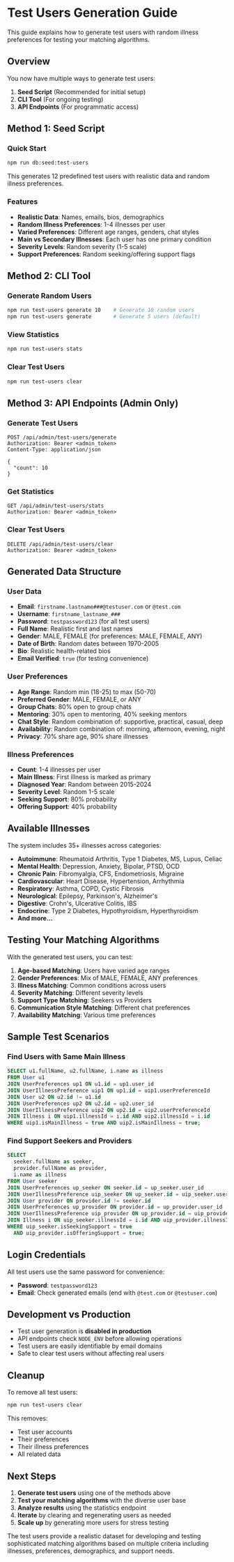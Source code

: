 # Test Users Generation Guide

This guide explains how to generate test users with random illness preferences for testing your matching algorithms.

## Overview

You now have multiple ways to generate test users:

1. **Seed Script** (Recommended for initial setup)
2. **CLI Tool** (For ongoing testing)
3. **API Endpoints** (For programmatic access)

## Method 1: Seed Script

### Quick Start
```bash
npm run db:seed:test-users
```

This generates 12 predefined test users with realistic data and random illness preferences.

### Features
- **Realistic Data**: Names, emails, bios, demographics
- **Random Illness Preferences**: 1-4 illnesses per user
- **Varied Preferences**: Different age ranges, genders, chat styles
- **Main vs Secondary Illnesses**: Each user has one primary condition
- **Severity Levels**: Random severity (1-5 scale)
- **Support Preferences**: Random seeking/offering support flags

## Method 2: CLI Tool

### Generate Random Users
```bash
npm run test-users generate 10    # Generate 10 random users
npm run test-users generate       # Generate 5 users (default)
```

### View Statistics
```bash
npm run test-users stats
```

### Clear Test Users
```bash
npm run test-users clear
```

## Method 3: API Endpoints (Admin Only)

### Generate Test Users
```http
POST /api/admin/test-users/generate
Authorization: Bearer <admin_token>
Content-Type: application/json

{
  "count": 10
}
```

### Get Statistics
```http
GET /api/admin/test-users/stats
Authorization: Bearer <admin_token>
```

### Clear Test Users
```http
DELETE /api/admin/test-users/clear
Authorization: Bearer <admin_token>
```

## Generated Data Structure

### User Data
- **Email**: `firstname.lastname###@testuser.com` or `@test.com`
- **Username**: `firstname_lastname_###`
- **Password**: `testpassword123` (for all test users)
- **Full Name**: Realistic first and last names
- **Gender**: MALE, FEMALE (for preferences: MALE, FEMALE, ANY)
- **Date of Birth**: Random dates between 1970-2005
- **Bio**: Realistic health-related bios
- **Email Verified**: `true` (for testing convenience)

### User Preferences
- **Age Range**: Random min (18-25) to max (50-70)
- **Preferred Gender**: MALE, FEMALE, or ANY
- **Group Chats**: 80% open to group chats
- **Mentoring**: 30% open to mentoring, 40% seeking mentors
- **Chat Style**: Random combination of: supportive, practical, casual, deep
- **Availability**: Random combination of: morning, afternoon, evening, night
- **Privacy**: 70% share age, 90% share illnesses

### Illness Preferences
- **Count**: 1-4 illnesses per user
- **Main Illness**: First illness is marked as primary
- **Diagnosed Year**: Random between 2015-2024
- **Severity Level**: Random 1-5 scale
- **Seeking Support**: 80% probability
- **Offering Support**: 40% probability

## Available Illnesses

The system includes 35+ illnesses across categories:
- **Autoimmune**: Rheumatoid Arthritis, Type 1 Diabetes, MS, Lupus, Celiac
- **Mental Health**: Depression, Anxiety, Bipolar, PTSD, OCD
- **Chronic Pain**: Fibromyalgia, CFS, Endometriosis, Migraine
- **Cardiovascular**: Heart Disease, Hypertension, Arrhythmia
- **Respiratory**: Asthma, COPD, Cystic Fibrosis
- **Neurological**: Epilepsy, Parkinson's, Alzheimer's
- **Digestive**: Crohn's, Ulcerative Colitis, IBS
- **Endocrine**: Type 2 Diabetes, Hypothyroidism, Hyperthyroidism
- **And more...**

## Testing Your Matching Algorithms

With the generated test users, you can test:

1. **Age-based Matching**: Users have varied age ranges
2. **Gender Preferences**: Mix of MALE, FEMALE, ANY preferences
3. **Illness Matching**: Common conditions across users
4. **Severity Matching**: Different severity levels
5. **Support Type Matching**: Seekers vs Providers
6. **Communication Style Matching**: Different chat preferences
7. **Availability Matching**: Various time preferences

## Sample Test Scenarios

### Find Users with Same Main Illness
```sql
SELECT u1.fullName, u2.fullName, i.name as illness
FROM User u1
JOIN UserPreferences up1 ON u1.id = up1.user_id
JOIN UserIllnessPreference uip1 ON up1.id = uip1.userPreferenceId
JOIN User u2 ON u2.id != u1.id
JOIN UserPreferences up2 ON u2.id = up2.user_id
JOIN UserIllnessPreference uip2 ON up2.id = uip2.userPreferenceId
JOIN Illness i ON uip1.illnessId = i.id AND uip2.illnessId = i.id
WHERE uip1.isMainIllness = true AND uip2.isMainIllness = true;
```

### Find Support Seekers and Providers
```sql
SELECT 
  seeker.fullName as seeker,
  provider.fullName as provider,
  i.name as illness
FROM User seeker
JOIN UserPreferences up_seeker ON seeker.id = up_seeker.user_id
JOIN UserIllnessPreference uip_seeker ON up_seeker.id = uip_seeker.userPreferenceId
JOIN User provider ON provider.id != seeker.id
JOIN UserPreferences up_provider ON provider.id = up_provider.user_id
JOIN UserIllnessPreference uip_provider ON up_provider.id = uip_provider.userPreferenceId
JOIN Illness i ON uip_seeker.illnessId = i.id AND uip_provider.illnessId = i.id
WHERE uip_seeker.isSeekingSupport = true 
  AND uip_provider.isOfferingSupport = true;
```

## Login Credentials

All test users use the same password for convenience:
- **Password**: `testpassword123`
- **Email**: Check generated emails (end with `@test.com` or `@testuser.com`)

## Development vs Production

- Test user generation is **disabled in production**
- API endpoints check `NODE_ENV` before allowing operations
- Test users are easily identifiable by email domains
- Safe to clear test users without affecting real users

## Cleanup

To remove all test users:
```bash
npm run test-users clear
```

This removes:
- Test user accounts
- Their preferences
- Their illness preferences
- All related data

## Next Steps

1. **Generate test users** using one of the methods above
2. **Test your matching algorithms** with the diverse user base
3. **Analyze results** using the statistics endpoint
4. **Iterate** by clearing and regenerating users as needed
5. **Scale up** by generating more users for stress testing

The test users provide a realistic dataset for developing and testing sophisticated matching algorithms based on multiple criteria including illnesses, preferences, demographics, and support needs.
